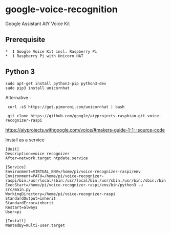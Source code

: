 # google-voice-recognition
Google Assistant AIY Voice Kit

## Prerequisite

	*  1 Google Voice Kit incl. Raspberry Pi
	*  1 Raspberry Pi with Unicorn HAT 

## Python 3

	sudo apt-get install python3-pip python3-dev
	sudo pip3 install unicornhat

Alternative :

	 curl -sS https://get.pimoroni.com/unicornhat | bash

	 git clone https://github.com/google/aiyprojects-raspbian.git voice-recognizer-raspi


https://aiyprojects.withgoogle.com/voice/#makers-guide-1-1--source-code


Install as a service 
	
	[Unit]
	Description=voice recognizer
	After=network.target ntpdate.service

	[Service]
	Environment=VIRTUAL_ENV=/home/pi/voice-recognizer-raspi/env
	Environment=PATH=/home/pi/voice-recognizer-raspi/bin:/usr/local/sbin:/usr/local/bin:/usr/sbin:/usr/bin:/sbin:/bin
	ExecStart=/home/pi/voice-recognizer-raspi/env/bin/python3 -u src/main.py
	WorkingDirectory=/home/pi/voice-recognizer-raspi
	StandardOutput=inherit
	StandardError=inherit
	Restart=always
	User=pi

	[Install]
	WantedBy=multi-user.target

